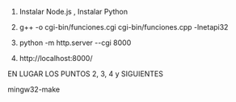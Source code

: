 
1. Instalar Node.js , Instalar Python 

2. g++ -o cgi-bin/funciones.cgi cgi-bin/funciones.cpp -lnetapi32

3. python -m http.server --cgi 8000

4. http://localhost:8000/




EN LUGAR LOS PUNTOS 2, 3, 4 y SIGUIENTES

mingw32-make

